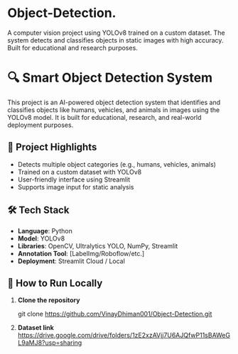 # Object-Detection.
A computer vision project using YOLOv8 trained on a custom dataset. The system detects and classifies objects in static images with high accuracy. Built for educational and research purposes.

# 🔍 Smart Object Detection System

This project is an AI-powered object detection system that identifies and classifies objects like humans, vehicles, and animals in images using the YOLOv8 model. It is built for educational, research, and real-world deployment purposes.

## 📌 Project Highlights

- Detects multiple object categories (e.g., humans, vehicles, animals)
- Trained on a custom dataset with YOLOv8
- User-friendly interface using Streamlit
- Supports image input for static analysis

## 🛠️ Tech Stack

- **Language**: Python  
- **Model**: YOLOv8  
- **Libraries**: OpenCV, Ultralytics YOLO, NumPy, Streamlit  
- **Annotation Tool**: [LabelImg/Roboflow/etc.]  
- **Deployment**: Streamlit Cloud / Local

## 🚀 How to Run Locally

1. **Clone the repository**
 
   git clone https://github.com/VinayDhiman001/Object-Detection.git
2. **Dataset link**
    https://drive.google.com/drive/folders/1zE2xzAVjj7U6AJQfwP11sBAWeGL9aMJ8?usp=sharing
